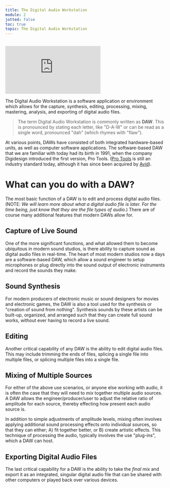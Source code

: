 ```yaml
---
title: The Digital Audio Workstation
module: 2
jotted: false
toc: true
topic: The Digital Audio Workstation
---
```


<!-- TODO: Need a header image. Make one. -->

<!-- This is a comment as demonstration -->


<br />

<!-- Kate Lloyd Video-->

<div class="embed-responsive embed-responsive-16by9"><iframe class="embed-responsive-item" src="https:https://youtu.be/c1nIDipszdQ?si=CPgIYswJxVLhqeh_" frameborder="0" allow="accelerometer; autoplay; encrypted-media; gyroscope; picture-in-picture" allowfullscreen></iframe></div>

<!-- Dr Musick Video

<div class="embed-responsive embed-responsive-16by9"><iframe class="embed-responsive-item" src="https://www.youtube.com/embed/ZSkhwIDQLRQ" frameborder="0" allow="accelerometer; autoplay; encrypted-media; gyroscope; picture-in-picture" allowfullscreen></iframe></div>

-->

The Digital Audio Workstation is a software application or environment which allows for the capture, synthesis, editing, processing, mixing, mastering, analysis, and exporting of digital audio files.

> The term Digital Audio Workstation is commonly written as **DAW**. This is pronounced by stating each letter, like "D-A-W" or can be read as a single word, pronounced "dah" (which rhymes with "flaw").

At various points, DAWs have consisted of both integrated hardware-based units, as well as computer software applications. The software-based DAW that we are familiar with today had its birth in 1991, when the company Digidesign introduced the first version, Pro Tools. ([Pro Tools](https://www.avid.com/pro-tools) is still an industry standard today, although it has since been acquired by [Avid](https://www.avid.com/#Audio)).


# What can you do with a DAW?

The most basic function of a DAW is to edit and process digital audio files. (NOTE: _We will learn more about what a digital audio file is later. For the time being, just know that they are the file types of audio._) There are of course many additional features that modern DAWs allow for.

## Capture of Live Sound

One of the more significant functions, and what allowed them to become ubiquitous in modern sound studios, is there ability to capture sound as digital audio files in real-time. The heart of most modern studios now a days are a software-based DAW, which allow a sound engineer to setup microphones or plug directly into the sound output of electronic instruments and record the sounds they make.

## Sound Synthesis

For modern producers of electronic music or sound designers for movies and electronic games, the DAW is also a tool used for the synthesis or "creation of sound from nothing". Synthesis sounds by these artists can be built-up, organized, and arranged such that they can create full sound works, without ever having to record a live sound.

## Editing

Another critical capability of any DAW is the ability to edit digital audio files. This may include trimming the ends of files, splicing a single file into multiple files, or splicing multiple files into a single file.

## Mixing of Multiple Sources

For either of the above use scenarios, or anyone else working with audio, it is often the case that they will need to _mix_ together multiple audio sources. A DAW allows the engineer/producer/user to adjust the relative ratio of amplitude for each source, thereby effecting how present each audio source is.

In addition to simple adjustments of amplitude levels, mixing often involves applying additional sound processing effects onto individual sources, so that they can either; A) fit together better, or B) create artistic effects. This technique of processing the audio, typically involves the use "plug-ins", which a DAW can host.

## Exporting Digital Audio Files

The last critical capability for a DAW is the ability to take the _final mix_ and export it as an integrated, singular digital audio file that can be shared with other computers or played back over various devices.
